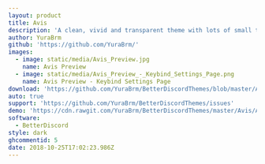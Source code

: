```yaml
---
layout: product
title: Avis
description: 'A clean, vivid and transparent theme with lots of small tweaks'
author: YuraBrm
github: 'https://github.com/YuraBrm/'
images:
  - image: static/media/Avis_Preview.jpg
    name: Avis Preview
  - image: static/media/Avis_Preview_-_Keybind_Settings_Page.png
    name: Avis Preview - Keybind Settings Page
download: 'https://github.com/YuraBrm/BetterDiscordThemes/blob/master/Avis/Avis.theme.css'
auto: true
support: 'https://github.com/YuraBrm/BetterDiscordThemes/issues'
demo: 'https://cdn.rawgit.com/YuraBrm/BetterDiscordThemes/master/Avis/Avis.theme.css'
software:
  - BetterDiscord
style: dark
ghcommentid: 5
date: 2018-10-25T17:02:23.986Z
---
```


